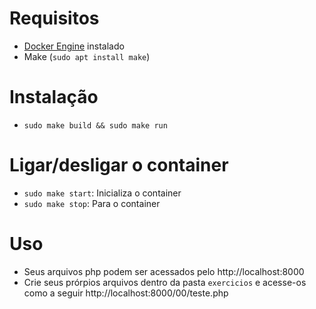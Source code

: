 # Requisitos
- [Docker Engine](https://docs.docker.com/engine/install/) instalado
- Make (`sudo apt install make`)

# Instalação
- `sudo make build && sudo make run`

# Ligar/desligar o container
- `sudo make start`: Inicializa o container
- `sudo make stop`: Para o container

# Uso
- Seus arquivos php podem ser acessados pelo http://localhost:8000
- Crie seus prórpios arquivos dentro da pasta `exercicios` e acesse-os como a seguir http://localhost:8000/00/teste.php